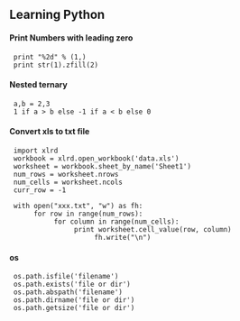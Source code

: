 ## Learning Python 


#### Print Numbers with leading zero

     print "%2d" % (1,)
     print str(1).zfill(2)


#### Nested ternary

     a,b = 2,3
     1 if a > b else -1 if a < b else 0


#### Convert xls to txt file

     import xlrd
     workbook = xlrd.open_workbook('data.xls')
     worksheet = workbook.sheet_by_name('Sheet1')
     num_rows = worksheet.nrows 
     num_cells = worksheet.ncols 
     curr_row = -1

     with open("xxx.txt", "w") as fh:
          for row in range(num_rows):
               for column in range(num_cells):
                    print worksheet.cell_value(row, column)
                         fh.write("\n")
     
                        
#### os

     os.path.isfile('filename')
     os.path.exists('file or dir')
     os.path.abspath('filename')
     os.path.dirname('file or dir')
     os.path.getsize('file or dir')

